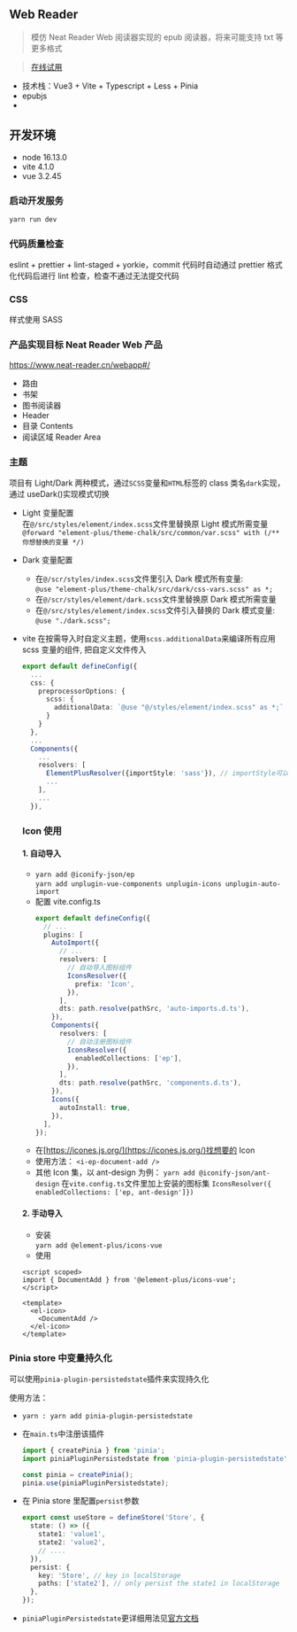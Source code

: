 ## Web Reader

> 模仿 Neat Reader Web 阅读器实现的 epub 阅读器，将来可能支持 txt 等更多格式

> [在线试用](https://web-reader-delta.vercel.app/#/bookshelf)

- 技术栈：Vue3 + Vite + Typescript + Less + Pinia
- epubjs
-

## 开发环境

- node 16.13.0
- vite 4.1.0
- vue 3.2.45

### 启动开发服务

```bash
yarn run dev
```

### 代码质量检查

eslint + prettier + lint-staged + yorkie，commit 代码时自动通过 prettier 格式化代码后进行 lint 检查，检查不通过无法提交代码

### CSS

样式使用 SASS

### 产品实现目标 Neat Reader Web 产品

https://www.neat-reader.cn/webapp#/

- 路由
- 书架
- 图书阅读器
- Header
- 目录 Contents
- 阅读区域 Reader Area

### 主题

项目有 Light/Dark 两种模式，通过`SCSS`变量和`HTML`标签的 class 类名`dark`实现，通过 useDark()实现模式切换

- Light 变量配置  
  在`@/src/styles/element/index.scss`文件里替换原 Light 模式所需变量  
  `@forward "element-plus/theme-chalk/src/common/var.scss" with (/** 你想替换的变量 */)`

- Dark 变量配置
  - 在`@/scr/styles/index.scss`文件里引入 Dark 模式所有变量:  
    `@use "element-plus/theme-chalk/src/dark/css-vars.scss" as *;`
  - 在`@/scr/styles/element/dark.scss`文件里替换原 Dark 模式所需变量
  - 在`@/src/styles/element/index.scss`文件引入替换的 Dark 模式变量:  
    `@use "./dark.scss";`
- vite 在按需导入时自定义主题，使用`scss.additionalData`来编译所有应用 scss 变量的组件, 把自定义文件传入

  ```Typescript
  export default defineConfig({
    ...
    css: {
      preprocessorOptions: {
        scss: {
          additionalData: `@use "@/styles/element/index.scss" as *;`
        }
      }
    },
    ...
    Components({
      ...
      resolvers: [
        ElementPlusResolver({importStyle: 'sass'}), // importStyle可以配置element-plus的样式引入方式
        ...
      ],
      ...
    }),
  ```

  ### Icon 使用

  #### 1. 自动导入

  - `yarn add @iconify-json/ep`  
    `yarn add unplugin-vue-components unplugin-icons unplugin-auto-import`
  - 配置 vite.config.ts
    ```typescript
    export default defineConfig({
      // ...
      plugins: [
        AutoImport({
          // ...
          resolvers: [
            // 自动导入图标组件
            IconsResolver({
              prefix: 'Icon',
            }),
          ],
          dts: path.resolve(pathSrc, 'auto-imports.d.ts'),
        }),
        Components({
          resolvers: [
            // 自动注册图标组件
            IconsResolver({
              enabledCollections: ['ep'],
            }),
          ],
          dts: path.resolve(pathSrc, 'components.d.ts'),
        }),
        Icons({
          autoInstall: true,
        }),
      ],
    });
    ```
  - 在[https://icones.js.org/](https://icones.js.org/)找想要的 Icon
  - 使用方法： `<i-ep-document-add />`
  - 其他 Icon 集，以 ant-design 为例：
    `yarn add @iconify-json/ant-design`
    在`vite.config.ts`文件里加上安装的图标集
    `IconsResolver({ enabledCollections: ['ep, ant-design']})`

  #### 2. 手动导入

  - 安装  
    `yarn add @element-plus/icons-vue`
  - 使用

  ```vue
  <script scoped>
  import { DocumentAdd } from '@element-plus/icons-vue';
  </script>

  <template>
    <el-icon>
      <DocumentAdd />
    </el-icon>
  </template>
  ```

### Pinia store 中变量持久化

可以使用`pinia-plugin-persistedstate`插件来实现持久化

使用方法：

- `yarn : yarn add pinia-plugin-persistedstate`
- 在`main.ts`中注册该插件

  ```typescript
  import { createPinia } from 'pinia';
  import piniaPluginPersistedstate from 'pinia-plugin-persistedstate';

  const pinia = createPinia();
  pinia.use(piniaPluginPersistedstate);
  ```

- 在 Pinia store 里配置`persist`参数
  ```typescript
  export const useStore = defineStore('Store', {
    state: () => ({
      state1: 'value1',
      state2: 'value2',
      // ....
    }),
    persist: {
      key: 'Store', // key in localStorage
      paths: ['state2'], // only persist the state1 in localStorage
    },
  });
  ```
- `piniaPluginPersistedstate`更详细用法见[官方文档](https://prazdevs.github.io/pinia-plugin-persistedstate/guide/)
